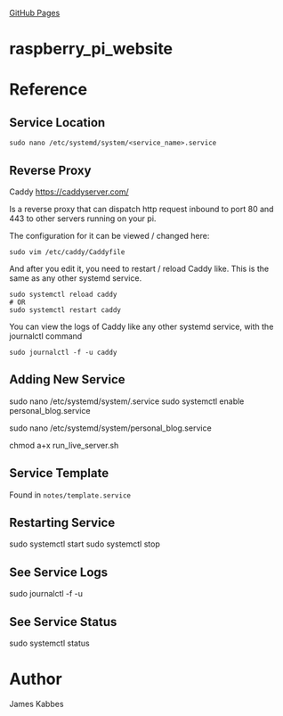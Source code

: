 [GitHub Pages](https://jameskabbes.github.io/raspberry_pi_website)
# raspberry_pi_website

# Reference

## Service Location
`sudo nano /etc/systemd/system/<service_name>.service`

## Reverse Proxy

Caddy
https://caddyserver.com/

Is a reverse proxy that can dispatch http request inbound to port 80 and 443 to other servers running on your pi.

The configuration for it can be viewed / changed here:
```
sudo vim /etc/caddy/Caddyfile
```

And after you edit it, you need to restart / reload Caddy like. This is the same as any other systemd service.
```
sudo systemctl reload caddy
# OR
sudo systemctl restart caddy
```

You can view the logs of Caddy like any other systemd service, with the journalctl command
```
sudo journalctl -f -u caddy
```

## Adding New Service

sudo nano /etc/systemd/system/<filename>.service
sudo systemctl enable personal_blog.service

sudo nano /etc/systemd/system/personal_blog.service

chmod a+x run_live_server.sh

## Service Template

Found in `notes/template.service`

## Restarting Service
sudo systemctl start <service>
sudo systemctl stop <service>

## See Service Logs
sudo journalctl -f -u <service>

## See Service Status
sudo systemctl status <service>


# Author
James Kabbes
